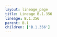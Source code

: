 ```yaml
---
layout: lineage_page
title: Lineage B.1.356
lineage: B.1.356
parent: B.1
children: ['B.1.356']
---
```

